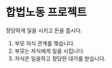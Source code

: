 # 합법노동 프로젝트

정당하게 일을 시키고 돈을 줍시다.

1. 부모 자식 관계를 맺습니다.
2. 부모는 자식에게 일을 시킵니다.
3. 자식은 일을하고 정당한 대가를 받습니다.
